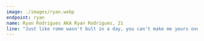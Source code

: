 ```yaml
---
image: ./images/ryan.webp
endpoint: ryan
name: Ryan Rodrigues AKA Ryan Rodrigues, 21
line: "Just like rome wasn't bult in a day, you can't make me yours overnight #followMeOnTinder"
---
```

